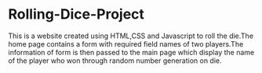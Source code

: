 # Rolling-Dice-Project
This is a website created using HTML,CSS and Javascript to roll the die.The home page contains a form with required field names of two players.The information of form is then passed to the main page which display the name of the player who won through random number generation on die. 
